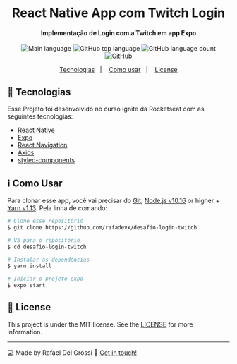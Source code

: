 <h1 align="center">
    React Native App com Twitch Login
</h1>

<h4 align="center">
  Implementação de Login com a Twitch em app Expo
</h4>
<p align="center">
  <img alt="Main language" src="https://img.shields.io/badge/-react%20native-blue">
  
  <img alt="GitHub top language" src="https://img.shields.io/github/languages/top/rafadevx/desafio-login-twitch?style=plastic">
  
  <img alt="GitHub language count" src="https://img.shields.io/github/languages/count/rafadevx/desafio-login-twitch">
    
  <img alt="GitHub" src="https://img.shields.io/github/license/RAFADEVX/desafio-login-twitch">

<p align="center">
  <a href="#rocket-tecnologias">Tecnologias</a>&nbsp;&nbsp;&nbsp;|&nbsp;&nbsp;&nbsp;
  <a href="#information_source-como-usar">Como usar</a>&nbsp;&nbsp;&nbsp;|&nbsp;&nbsp;&nbsp;
  <a href="#memo-license">License</a>
</p>


## :rocket: Tecnologias

Esse Projeto foi desenvolvido no curso Ignite da Rocketseat com as seguintes tecnologias:

-  [React Native](https://reactnative.dev/)
-  [Expo](https://expo.io/)
-  [React Navigation](https://reactnavigation.org/)
-  [Axios](https://github.com/axios/axios)
-  [styled-components](https://www.styled-components.com/)


## :information_source: Como Usar

Para clonar esse app, você vai precisar do [Git](https://git-scm.com), [Node.js v10.16][nodejs] or higher + [Yarn v1.13][yarn]. Pela linha de comando:

```bash
# Clone esse repositório
$ git clone https://github.com/rafadevx/desafio-login-twitch

# Vá para o repositório
$ cd desafio-login-twitch

# Instalar as dependências
$ yarn install

# Iniciar o projeto expo
$ expo start
```

## :memo: License
This project is under the MIT license. See the [LICENSE](https://github.com/rafadevx/desafio-login-twitch/blob/master/LICENSE) for more information.

---

:computer: Made by Rafael Del Grossi :speech_balloon: [Get in touch!](www.linkedin.com/in/rafael-del-grossi-b9063831)

[nodejs]: https://nodejs.org/
[yarn]: https://yarnpkg.com/
[vc]: https://code.visualstudio.com/
